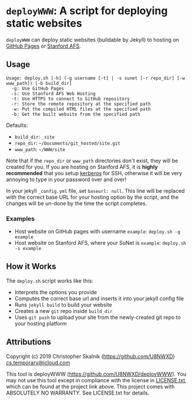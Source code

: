 # `deployWWW`: A script for deploying static websites

`deployWWW` can deploy static websites (buildable by Jekyll) to hosting
on [GitHub Pages](https://pages.github.com) or 
[Stanford AFS](https://uit.stanford.edu/service/web/centralhosting/howto_user).

## Usage

```
Usage: deploy.sh [-h] (-g username [-t] | -s sunet [-r repo_dir] [-w www_path]) [-b build_dir]
  -g: Use GitHub Pages
  -s: Use Stanford AFS Web Hosting
  -t: Use HTTPS to connect to GitHub repository
  -r: Store the remote repository at the specified path
  -w: Put the compiled HTML files at the specified path
  -b: Get the built website from the specified path
```

Defaults:
* `build_dir`: `_site`
* `repo_dir`: `~/Documents/git_hosted/site.git`
* `www_path`: `~/WWW/site`

Note that if the `repo_dir` or `www_path` directories don't exist, they
will be created for you. If you are hosting on Stanford AFS, it is
**highly recommended** that you setup
[kerberos](https://uit.stanford.edu/service/kerberos) for SSH, otherwise
it will be very annoying to type in your password over and over!

In your jekyll `_config.yml` file, set `baseurl: null`. This line will
be replaced with the correct base URL for your hosting option by the
script, and the changes will be un-done by the time the script
completes.

### Examples

* Host website on GitHub pages with username `example`:
  `deploy.sh -g example`
* Host website on Stanford AFS, where your SuNet is `example`:
  `deploy.sh -s example`

## How it Works

The `deploy.sh` script works like this:

* Interprets the options you provide
* Computes the correct base url and inserts it into your jekyll config
  file
* Runs `jekyll build` to build your website
* Creates a new `git` repo inside `build_dir`
* Uses `git push` to upload your site from the newly-created git repo to
  your hosting platform

## Attributions

Copyright (c) 2019 Christopher Skalnik (https://github.com/U8NWXD)
<cs.temporary@icloud.com>

This tool is deployWWW (https://github.com/U8NWXD/deployWWW).
You may not use this tool except in compliance with the license in
[LICENSE.txt](LICENSE.txt), which can be found at the project link
above. This project comes with ABSOLUTELY NO WARRANTY. See LICENSE.txt 
for details.

